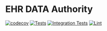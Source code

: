 # EHR DATA Authority
[![codecov](https://codecov.io/gh/projectronin/ehr-data-authority/branch/master/graph/badge.svg?token=6066BAwJYk)](https://app.codecov.io/gh/projectronin/ehr-data-authority/branch/master)
[![Tests](https://github.com/projectronin/ehr-data-authority/actions/workflows/test.yml/badge.svg)](https://github.com/projectronin/ehr-data-authority/actions/workflows/test.yml)
[![Integration Tests](https://github.com/projectronin/ehr-data-authority/actions/workflows/integration_test.yml/badge.svg)](https://github.com/projectronin/ehr-data-authority/actions/workflows/integration_test.yml)
[![Lint](https://github.com/projectronin/ehr-data-authority/actions/workflows/lint.yml/badge.svg)](https://github.com/projectronin/ehr-data-authority/actions/workflows/lint.yml)